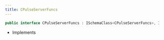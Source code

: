 ```yaml
---
title: CPulseServerFuncs
---
```


```csharp
public interface CPulseServerFuncs : ISchemaClass<CPulseServerFuncs>, ISchemaField, ISchemaClass, INativeHandle
```

- Implements

